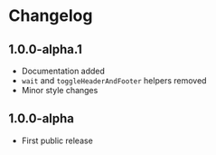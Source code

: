 # Changelog

## 1.0.0-alpha.1

- Documentation added
- `wait` and `toggleHeaderAndFooter` helpers removed
- Minor style changes

## 1.0.0-alpha

- First public release